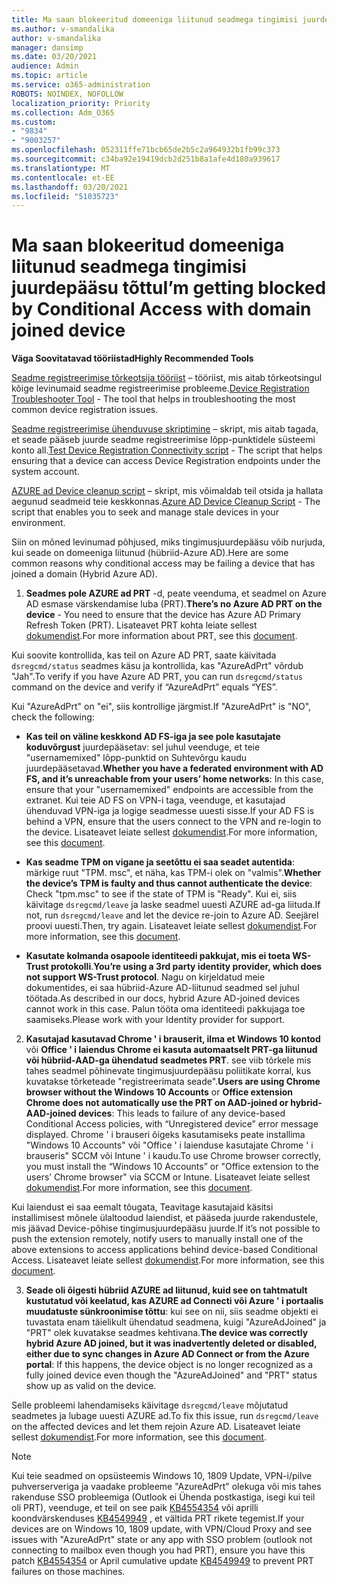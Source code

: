 ```yaml
---
title: Ma saan blokeeritud domeeniga liitunud seadmega tingimisi juurdepääsu tõttu
ms.author: v-smandalika
author: v-smandalika
manager: dansimp
ms.date: 03/20/2021
audience: Admin
ms.topic: article
ms.service: o365-administration
ROBOTS: NOINDEX, NOFOLLOW
localization_priority: Priority
ms.collection: Adm_O365
ms.custom:
- "9834"
- "9003257"
ms.openlocfilehash: 052311ffe71bcb65de2b5c2a964932b1fb99c373
ms.sourcegitcommit: c34ba92e19419dcb2d251b8a1afe4d180a939617
ms.translationtype: MT
ms.contentlocale: et-EE
ms.lasthandoff: 03/20/2021
ms.locfileid: "51035723"
---
```

# <a name="im-getting-blocked-by-conditional-access-with-domain-joined-device"></a><span data-ttu-id="3fc23-102">Ma saan blokeeritud domeeniga liitunud seadmega tingimisi juurdepääsu tõttu</span><span class="sxs-lookup"><span data-stu-id="3fc23-102">I’m getting blocked by Conditional Access with domain joined device</span></span>

<span data-ttu-id="3fc23-103">**Väga Soovitatavad tööriistad**</span><span class="sxs-lookup"><span data-stu-id="3fc23-103">**Highly Recommended Tools**</span></span>

<span data-ttu-id="3fc23-104">[Seadme registreerimise tõrkeotsija tööriist](https://docs.microsoft.com/samples/azure-samples/dsregtool/dsregtool/) – tööriist, mis aitab tõrkeotsingul kõige levinumaid seadme registreerimise probleeme.</span><span class="sxs-lookup"><span data-stu-id="3fc23-104">[Device Registration Troubleshooter Tool](https://docs.microsoft.com/samples/azure-samples/dsregtool/dsregtool/) - The tool that helps in troubleshooting the most common device registration issues.</span></span>

<span data-ttu-id="3fc23-105">[Seadme registreerimise ühenduvuse skriptimine](https://docs.microsoft.com/samples/azure-samples/testdeviceregconnectivity/testdeviceregconnectivity/) – skript, mis aitab tagada, et seade pääseb juurde seadme registreerimise lõpp-punktidele süsteemi konto all.</span><span class="sxs-lookup"><span data-stu-id="3fc23-105">[Test Device Registration Connectivity script](https://docs.microsoft.com/samples/azure-samples/testdeviceregconnectivity/testdeviceregconnectivity/) - The script that helps ensuring that a device can access Device Registration endpoints under the system account.</span></span>

<span data-ttu-id="3fc23-106">[AZURE ad Device cleanup script](https://github.com/mzmaili/AzureADDeviceCleanup) – skript, mis võimaldab teil otsida ja hallata aegunud seadmeid teie keskkonnas.</span><span class="sxs-lookup"><span data-stu-id="3fc23-106">[Azure AD Device Cleanup Script](https://github.com/mzmaili/AzureADDeviceCleanup) - The script that enables you to seek and manage stale devices in your environment.</span></span>

<span data-ttu-id="3fc23-107">Siin on mõned levinumad põhjused, miks tingimusjuurdepääsu võib nurjuda, kui seade on domeeniga liitunud (hübriid-Azure AD).</span><span class="sxs-lookup"><span data-stu-id="3fc23-107">Here are some common reasons why conditional access may be failing a device that has joined a domain (Hybrid Azure AD).</span></span>

1. <span data-ttu-id="3fc23-108">**Seadmes pole AZURE ad PRT** -d, peate veenduma, et seadmel on Azure AD esmase värskendamise luba (PRT).</span><span class="sxs-lookup"><span data-stu-id="3fc23-108">**There’s no Azure AD PRT on the device** - You need to ensure that the device has Azure AD Primary Refresh Token (PRT).</span></span> <span data-ttu-id="3fc23-109">Lisateavet PRT kohta leiate sellest [dokumendist](https://docs.microsoft.com/azure/active-directory/devices/concept-primary-refresh-token).</span><span class="sxs-lookup"><span data-stu-id="3fc23-109">For more information about PRT, see this [document](https://docs.microsoft.com/azure/active-directory/devices/concept-primary-refresh-token).</span></span>

<span data-ttu-id="3fc23-110">Kui soovite kontrollida, kas teil on Azure AD PRT, saate käivitada `dsregcmd/status` seadmes käsu ja kontrollida, kas "AzureAdPrt" võrdub "Jah".</span><span class="sxs-lookup"><span data-stu-id="3fc23-110">To verify if you have Azure AD PRT, you can run `dsregcmd/status` command on the device and verify if “AzureAdPrt” equals “YES”.</span></span>

<span data-ttu-id="3fc23-111">Kui "AzureAdPrt" on "ei", siis kontrollige järgmist.</span><span class="sxs-lookup"><span data-stu-id="3fc23-111">If "AzureAdPrt" is "NO", check the following:</span></span>

- <span data-ttu-id="3fc23-112">**Kas teil on väline keskkond AD FS-iga ja see pole kasutajate koduvõrgust** juurdepääsetav: sel juhul veenduge, et teie "usernamemixed" lõpp-punktid on Suhtevõrgu kaudu juurdepääsetavad.</span><span class="sxs-lookup"><span data-stu-id="3fc23-112">**Whether you have a federated environment with AD FS, and it’s unreachable from your users’ home networks**: In this case, ensure that your "usernamemixed" endpoints are accessible from the extranet.</span></span> <span data-ttu-id="3fc23-113">Kui teie AD FS on VPN-i taga, veenduge, et kasutajad ühenduvad VPN-iga ja logige seadmesse uuesti sisse.</span><span class="sxs-lookup"><span data-stu-id="3fc23-113">If your AD FS is behind a VPN, ensure that the users connect to the VPN and re-login to the device.</span></span> <span data-ttu-id="3fc23-114">Lisateavet leiate sellest [dokumendist](https://docs.microsoft.com/azure/active-directory/devices/hybrid-azuread-join-federated-domains).</span><span class="sxs-lookup"><span data-stu-id="3fc23-114">For more information, see this [document](https://docs.microsoft.com/azure/active-directory/devices/hybrid-azuread-join-federated-domains).</span></span>

- <span data-ttu-id="3fc23-115">**Kas seadme TPM on vigane ja seetõttu ei saa seadet autentida**: märkige ruut "TPM. msc", et näha, kas TPM-i olek on "valmis".</span><span class="sxs-lookup"><span data-stu-id="3fc23-115">**Whether the device’s TPM is faulty and thus cannot authenticate the device**: Check "tpm.msc" to see if the state of TPM is "Ready".</span></span> <span data-ttu-id="3fc23-116">Kui ei, siis käivitage `dsregcmd/leave` ja laske seadmel uuesti AZURE ad-ga liituda.</span><span class="sxs-lookup"><span data-stu-id="3fc23-116">If not, run `dsregcmd/leave` and let the device re-join to Azure AD.</span></span> <span data-ttu-id="3fc23-117">Seejärel proovi uuesti.</span><span class="sxs-lookup"><span data-stu-id="3fc23-117">Then, try again.</span></span> <span data-ttu-id="3fc23-118">Lisateavet leiate sellest [dokumendist](https://docs.microsoft.com/azure/active-directory/devices/troubleshoot-device-dsregcmd#sso-state).</span><span class="sxs-lookup"><span data-stu-id="3fc23-118">For more information, see this [document](https://docs.microsoft.com/azure/active-directory/devices/troubleshoot-device-dsregcmd#sso-state).</span></span>

- <span data-ttu-id="3fc23-119">**Kasutate kolmanda osapoole identiteedi pakkujat, mis ei toeta WS-Trust protokolli**.</span><span class="sxs-lookup"><span data-stu-id="3fc23-119">**You’re using a 3rd party identity provider, which does not support WS-Trust protocol**.</span></span> <span data-ttu-id="3fc23-120">Nagu on kirjeldatud meie dokumentides, ei saa hübriid-Azure AD-liitunud seadmed sel juhul töötada.</span><span class="sxs-lookup"><span data-stu-id="3fc23-120">As described in our docs, hybrid Azure AD-joined devices cannot work in this case.</span></span> <span data-ttu-id="3fc23-121">Palun tööta oma identiteedi pakkujaga toe saamiseks.</span><span class="sxs-lookup"><span data-stu-id="3fc23-121">Please work with your Identity provider for support.</span></span>

2. <span data-ttu-id="3fc23-122">**Kasutajad kasutavad Chrome ' i brauserit, ilma et Windows 10 kontod** või **Office ' i laiendus Chrome ei kasuta automaatselt PRT-ga liitunud või hübriid-AAD-ga ühendatud seadmetes PRT**. see viib tõrkele mis tahes seadmel põhinevate tingimusjuurdepääsu poliitikate korral, kus kuvatakse tõrketeade "registreerimata seade".</span><span class="sxs-lookup"><span data-stu-id="3fc23-122">**Users are using Chrome browser without the Windows 10 Accounts** or **Office extension Chrome does not automatically use the PRT on AAD-joined or hybrid-AAD-joined devices**: This leads to failure of any device-based Conditional Access policies, with “Unregistered device” error message displayed.</span></span> <span data-ttu-id="3fc23-123">Chrome ' i brauseri õigeks kasutamiseks peate installima "Windows 10 Accounts" või "Office ' i laienduse kasutajate Chrome ' i brauseris" SCCM või Intune ' i kaudu.</span><span class="sxs-lookup"><span data-stu-id="3fc23-123">To use Chrome browser correctly, you must install the “Windows 10 Accounts” or "Office extension to the users’ Chrome browser" via SCCM or Intune.</span></span> <span data-ttu-id="3fc23-124">Lisateavet leiate sellest [dokumendist](https://docs.microsoft.com/azure/active-directory/conditional-access/concept-conditional-access-conditions#chrome-support).</span><span class="sxs-lookup"><span data-stu-id="3fc23-124">For more information, see this [document](https://docs.microsoft.com/azure/active-directory/conditional-access/concept-conditional-access-conditions#chrome-support).</span></span>

<span data-ttu-id="3fc23-125">Kui laiendust ei saa eemalt tõugata, Teavitage kasutajaid käsitsi installimisest mõnele ülaltoodud laiendist, et pääseda juurde rakendustele, mis jäävad Device-põhise tingimusjuurdepääsu juurde.</span><span class="sxs-lookup"><span data-stu-id="3fc23-125">If it’s not possible to push the extension remotely, notify users to manually install one of the above extensions to access applications behind device-based Conditional Access.</span></span> <span data-ttu-id="3fc23-126">Lisateavet leiate sellest [dokumendist](https://docs.microsoft.com/azure/active-directory/conditional-access/require-managed-devices#prerequisites).</span><span class="sxs-lookup"><span data-stu-id="3fc23-126">For more information, see this [document](https://docs.microsoft.com/azure/active-directory/conditional-access/require-managed-devices#prerequisites).</span></span>

3. <span data-ttu-id="3fc23-127">**Seade oli õigesti hübriid AZURE ad liitunud, kuid see on tahtmatult kustutatud või keelatud, kas AZURE ad Connecti või Azure ' i portaalis muudatuste sünkroonimise tõttu**: kui see on nii, siis seadme objekti ei tuvastata enam täielikult ühendatud seadmena, kuigi "AzureAdJoined" ja "PRT" olek kuvatakse seadmes kehtivana.</span><span class="sxs-lookup"><span data-stu-id="3fc23-127">**The device was correctly hybrid Azure AD joined, but it was inadvertently deleted or disabled, either due to sync changes in Azure AD Connect or from the Azure portal**: If this happens, the device object is no longer recognized as a fully joined device even though the "AzureAdJoined" and "PRT" status show up as valid on the device.</span></span>

<span data-ttu-id="3fc23-128">Selle probleemi lahendamiseks käivitage `dsregcmd/leave` mõjutatud seadmetes ja lubage uuesti AZURE ad.</span><span class="sxs-lookup"><span data-stu-id="3fc23-128">To fix this issue, run `dsregcmd/leave` on the affected devices and let them rejoin Azure AD.</span></span> <span data-ttu-id="3fc23-129">Lisateavet leiate sellest [dokumendist](https://docs.microsoft.com/azure/active-directory/devices/faq#q-why-do-my-users-see-an-error-message-saying-your-organization-has-deleted-the-device-or-your-organization-has-disabled-the-device-on-their-windows-10-devices).</span><span class="sxs-lookup"><span data-stu-id="3fc23-129">For more information, see this [document](https://docs.microsoft.com/azure/active-directory/devices/faq#q-why-do-my-users-see-an-error-message-saying-your-organization-has-deleted-the-device-or-your-organization-has-disabled-the-device-on-their-windows-10-devices).</span></span>

> [!NOTE]
> <span data-ttu-id="3fc23-130">Kui teie seadmed on opsüsteemis Windows 10, 1809 Update, VPN-i/pilve puhverserveriga ja vaadake probleeme "AzureAdPrt" olekuga või mis tahes rakenduse SSO probleemiga (Outlook ei Ühenda postkastiga, isegi kui teil oli PRT), veenduge, et teil on see paik [KB4554354](https://support.microsoft.com/topic/march-30-2020-kb4554354-os-build-17763-1132-deaba49b-4b29-55b9-caee-3e2d87dd75a2) või aprilli koondvärskenduses [KB4549949](https://support.microsoft.com/topic/april-14-2020-kb4549949-os-build-17763-1158-76d9a3af-b20b-8996-bd4d-7b50c505fda6) , et vältida PRT rikete tegemist.</span><span class="sxs-lookup"><span data-stu-id="3fc23-130">If your devices are on Windows 10, 1809 update, with VPN/Cloud Proxy and see issues with "AzureAdPrt" state or any app with SSO problem (outlook not connecting to mailbox even though you had PRT), ensure you have this patch [KB4554354](https://support.microsoft.com/topic/march-30-2020-kb4554354-os-build-17763-1132-deaba49b-4b29-55b9-caee-3e2d87dd75a2) or April cumulative update [KB4549949](https://support.microsoft.com/topic/april-14-2020-kb4549949-os-build-17763-1158-76d9a3af-b20b-8996-bd4d-7b50c505fda6) to prevent PRT failures on those machines.</span></span>

















